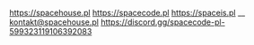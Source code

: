 https://spacehouse.pl
https://spacecode.pl
https://spaceis.pl
__
kontakt@spacehouse.pl
https://discord.gg/spacecode-pl-599323119106392083
